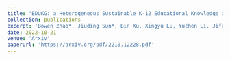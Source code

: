```yaml
---
title: "EDUKG: a Heterogeneous Sustainable K-12 Educational Knowledge Graph"
collection: publications
excerpt: 'Bowen Zhao*, Jiuding Sun*, Bin Xu, Xingyu Lu, Yuchen Li, Jifan Yu, Minghui Liu, Tingjian Zhang, Qiuyang Chen, Hanming Li, Lei Hou, Juanzi Li'
date: 2022-10-21
venue: 'Arxiv'
paperurl: 'https://arxiv.org/pdf/2210.12228.pdf'
---
```

